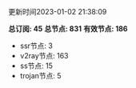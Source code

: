 更新时间2023-01-02 21:38:09

**总订阅: 45**
**总节点: 831**
**有效节点: 186**
- ssr节点: 3
- v2ray节点: 163
- ss节点: 15
- trojan节点: 5
